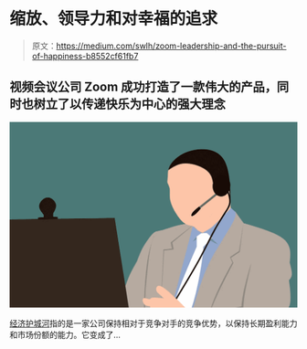# 缩放、领导力和对幸福的追求

> 原文：<https://medium.com/swlh/zoom-leadership-and-the-pursuit-of-happiness-b8552cf61fb7>

## 视频会议公司 Zoom 成功打造了一款伟大的产品，同时也树立了以传递快乐为中心的强大理念

![](img/90afd452566e00f86fb8cda1bc8cbfe4.png)

[经济护城河](https://www.fool.com/knowledge-center/economic-moat.aspx)指的是一家公司保持相对于竞争对手的竞争优势，以保持长期盈利能力和市场份额的能力。它变成了…